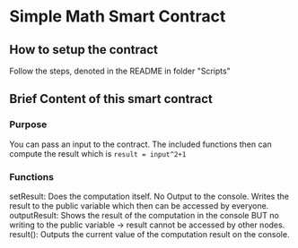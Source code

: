 # Simple Math Smart Contract
## How to setup the contract
Follow the steps, denoted in the README in folder "Scripts"

## Brief Content of this smart contract
### Purpose
You can pass an input to the contract. The included functions then can compute the result which is `result = input^2+1`

### Functions
setResult: Does the computation itself. No Output to the console. Writes the result to the public variable which then can be accessed by everyone.
outputResult: Shows the result of the computation in the console BUT no writing to the public variable -> result cannot be accessed by other nodes.
result(): Outputs the current value of the computation result on the console.

